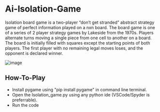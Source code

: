 # Ai-Isolation-Game

Isolation board game is a two-player “don’t get stranded” abstract strategy game of perfect information played on a nxn board. The board game is one of a series of 2 player strategy games by Lakeside from the 1970s.
Players alternate turns moving a single piece from one cell to another on a board. The board is initially filled with squares except the starting points of both players.
The first player with no remaining legal moves loses, and the opponent is declared winner.

![image](https://user-images.githubusercontent.com/34398984/179341225-199410f1-e00e-4e32-819a-240b141c28db.png)

## How-To-Play
- Install pygame using "pip install pygame" in command line terminal.
- Open the Isolation_game.py using any python ide (VSCode/Spyder is preferrable).
- Run the code
